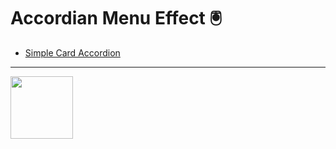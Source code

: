 # Accordian Menu Effect 🖲

- [Simple Card Accordion](https://github.com/Dev-JeromeBaek/awesome-web-styling/tree/master/accordion/simple-card-accordion)

---

[<img src="../gifs/accordion/simple-card-accordion.gif" width="100px" height="100px">](https://github.com/Dev-JeromeBaek/awesome-web-styling/tree/master/accordion/simple-card-accordion)
